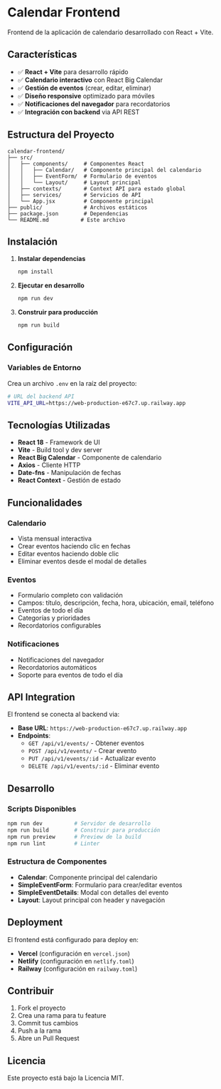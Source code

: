 # Calendar Frontend

Frontend de la aplicación de calendario desarrollado con React + Vite.

## Características

- ✅ **React + Vite** para desarrollo rápido
- ✅ **Calendario interactivo** con React Big Calendar
- ✅ **Gestión de eventos** (crear, editar, eliminar)
- ✅ **Diseño responsive** optimizado para móviles
- ✅ **Notificaciones del navegador** para recordatorios
- ✅ **Integración con backend** via API REST

## Estructura del Proyecto

```
calendar-frontend/
├── src/
│   ├── components/     # Componentes React
│   │   ├── Calendar/   # Componente principal del calendario
│   │   ├── EventForm/  # Formulario de eventos
│   │   └── Layout/     # Layout principal
│   ├── contexts/       # Context API para estado global
│   ├── services/       # Servicios de API
│   └── App.jsx         # Componente principal
├── public/             # Archivos estáticos
├── package.json        # Dependencias
└── README.md          # Este archivo
```

## Instalación

1. **Instalar dependencias**
   ```bash
   npm install
   ```

2. **Ejecutar en desarrollo**
   ```bash
   npm run dev
   ```

3. **Construir para producción**
   ```bash
   npm run build
   ```

## Configuración

### Variables de Entorno

Crea un archivo `.env` en la raíz del proyecto:

```bash
# URL del backend API
VITE_API_URL=https://web-production-e67c7.up.railway.app
```

## Tecnologías Utilizadas

- **React 18** - Framework de UI
- **Vite** - Build tool y dev server
- **React Big Calendar** - Componente de calendario
- **Axios** - Cliente HTTP
- **Date-fns** - Manipulación de fechas
- **React Context** - Gestión de estado

## Funcionalidades

### Calendario
- Vista mensual interactiva
- Crear eventos haciendo clic en fechas
- Editar eventos haciendo doble clic
- Eliminar eventos desde el modal de detalles

### Eventos
- Formulario completo con validación
- Campos: título, descripción, fecha, hora, ubicación, email, teléfono
- Eventos de todo el día
- Categorías y prioridades
- Recordatorios configurables

### Notificaciones
- Notificaciones del navegador
- Recordatorios automáticos
- Soporte para eventos de todo el día

## API Integration

El frontend se conecta al backend via:

- **Base URL**: `https://web-production-e67c7.up.railway.app`
- **Endpoints**:
  - `GET /api/v1/events/` - Obtener eventos
  - `POST /api/v1/events/` - Crear evento
  - `PUT /api/v1/events/:id` - Actualizar evento
  - `DELETE /api/v1/events/:id` - Eliminar evento

## Desarrollo

### Scripts Disponibles

```bash
npm run dev          # Servidor de desarrollo
npm run build        # Construir para producción
npm run preview      # Preview de la build
npm run lint         # Linter
```

### Estructura de Componentes

- **Calendar**: Componente principal del calendario
- **SimpleEventForm**: Formulario para crear/editar eventos
- **SimpleEventDetails**: Modal con detalles del evento
- **Layout**: Layout principal con header y navegación

## Deployment

El frontend está configurado para deploy en:

- **Vercel** (configuración en `vercel.json`)
- **Netlify** (configuración en `netlify.toml`)
- **Railway** (configuración en `railway.toml`)

## Contribuir

1. Fork el proyecto
2. Crea una rama para tu feature
3. Commit tus cambios
4. Push a la rama
5. Abre un Pull Request

## Licencia

Este proyecto está bajo la Licencia MIT.